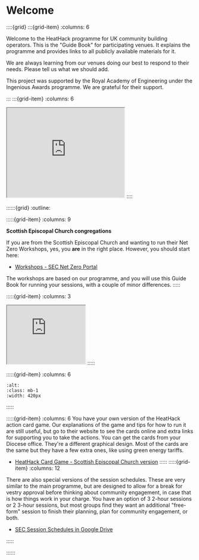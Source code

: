 # Welcome

::::{grid}
:::{grid-item}
:columns: 6

Welcome to the HeatHack programme for UK community building operators.  This is the "Guide Book" for participating venues.  It explains the programme and provides links to all publicly available materials for it. 

We are always learning from our venues doing our best to respond to their needs.  Please tell us what we should add.  

This project was supported by the Royal Academy of Engineering under the Ingenious Awards programme. We are grateful for their support.

:::
:::{grid-item}
:columns: 6

<iframe width="315" height="240"
src="https://www.youtube.com/embed/P1Lu8RFfii0">
</iframe>
::::

::::::{grid} 
:outline:

:::::{grid-item}
:columns: 9

**Scottish Episcopal Church congregations**

If you are from the Scottish Episcopal Church and wanting to run their Net Zero Workshops, yes, you **are** in the right place.  However, you should start here:

- [Workshops - SEC Net Zero Portal](https://netzerochurch.scot/workshops/)

The workshops are based on our programme, and you will use this Guide Book for running your sessions, with a couple of minor differences.
:::::

:::::{grid-item}
:columns: 3

<iframe width="210" height="157"
src="https://www.youtube.com/embed/OkUaYvjk3ls">
</iframe>
:::::

:::::{grid-item}
:columns: 6


```{image} /images/sec-card-pile.jpg
:alt: 
:class: mb-1
:width: 420px
```

:::::

:::::{grid-item}
:columns: 6
You have your own version of the HeatHack action card game.  Our explanations of the game and tips for how to run it are still useful, but go to their website to see the cards online and extra links for supporting you to take the actions.   You can get the cards from your Diocese office.  They're a different graphical design.  Most of the cards are the same but they have a few extra ones, like using green energy tariffs.

- [HeatHack Card Game - Scottish Episcopal Church version](https://toolkit.secnetzero.org/online-cards.html)
:::::
:::::{grid-item}
:columns: 12

There are also special versions of the session schedules.  These are very similar to the main programme, but are designed to allow for a break for vestry approval before thinking about community engagement, in case that is how things work in your charge.  You have an option of 3 2-hour sessions or 2 3-hour sessions, but most groups find they want an additional "free-form" session to finish their planning, plan for community engagement, or both.

- [SEC Session Schedules in Google Drive](https://drive.google.com/drive/folders/1kCdCiY-2rFKPbnhMGkfRLhw26R2KlAEq)

:::::


::::::
 

